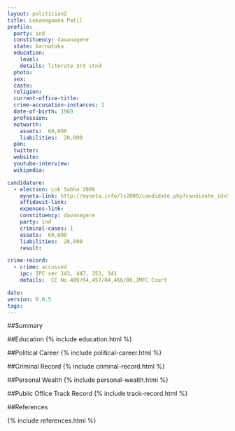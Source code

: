 ```yaml
---
layout: politician2
title: Lokanagowda Patil
profile: 
  party: ind
  constituency: davanagere
  state: karnataka
  education: 
    level: 
    details: literate 3rd stnd
  photo: 
  sex: 
  caste: 
  religion: 
  current-office-title: 
  crime-accusation-instances: 1
  date-of-birth: 1969
  profession: 
  networth: 
    assets:  60,000
    liabilities:  28,000
  pan: 
  twitter: 
  website: 
  youtube-interview: 
  wikipedia: 

candidature: 
  - election: Lok Sabha 2009
    myneta-link: http://myneta.info/ls2009/candidate.php?candidate_id=5957
    affidavit-link: 
    expenses-link: 
    constituency: davanagere 
    party: ind
    criminal-cases: 1
    assets:  60,000
    liabilities:  28,000
    result:  

crime-record: 
  - crime: accussed
    ipc: IPC sec 143, 447, 353, 341
    details:  CC No.489/04,457/04,466/06,JMFC Court  

date: 
version: 0.0.5
tags: 
---
```

##Summary


##Education
{% include education.html %}


##Political Career
{% include political-career.html %}


##Criminal Record
{% include criminal-record.html %}


##Personal Wealth
{% include personal-wealth.html %}


##Public Office Track Record
{% include track-record.html %}


##References


{% include references.html %}